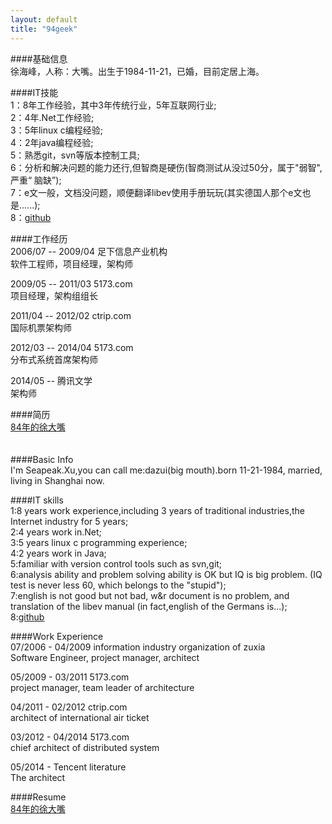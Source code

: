```yaml
---
layout: default
title: "94geek"
---
```

####基础信息  
徐海峰，人称：大嘴。出生于1984-11-21，已婚，目前定居上海。

####IT技能  
1：8年工作经验，其中3年传统行业，5年互联网行业;  
2：4年.Net工作经验;  
3：5年linux c编程经验;  
4：2年java编程经验;  
5：熟悉git，svn等版本控制工具;  
6：分析和解决问题的能力还行,但智商是硬伤(智商测试从没过50分，属于"弱智",严重“
        脑缺”);  
7：e文一般，文档没问题，顺便翻译libev使用手册玩玩(其实德国人那个e文也是......);  
8：<a href="https://github.com/xvhfeng" target="_blank">github</a>  

####工作经历  
2006/07 -- 2009/04 足下信息产业机构  
软件工程师，项目经理，架构师  

2009/05 -- 2011/03 5173.com  
项目经理，架构组组长  

2011/04 -- 2012/02 ctrip.com  
国际机票架构师  

2012/03 -- 2014/04 5173.com  
分布式系统首席架构师  

2014/05 --         腾讯文学  
架构师  

####简历  
<a href="http://www.94geek.com/resume/index.html" target="_blank">84年的徐大嘴
</a>  
</br>
</br>
####Basic Info  
I'm Seapeak.Xu,you can call me:dazui(big mouth).born 11-21-1984, married, living in Shanghai now.  

####IT skills  
1:8 years work experience,including 3 years of traditional industries,the Internet industry for 5 years;  
2:4 years work in.Net;  
3:5 years linux c programming experience;  
4:2 years work in Java;  
5:familiar with version control tools such as svn,git;  
6:analysis ability and problem solving ability is OK but IQ is big problem.
(IQ test is never less 60, which belongs to the "stupid");  
7:english is not good but not bad, w&r document is no problem, and translation
of the libev manual (in fact,english of the Germans is...);  
8:<a href="https://github.com/xvhfeng" target="_blank">github</a>  

####Work Experience  
07/2006 - 04/2009  information industry organization of zuxia  
Software Engineer, project manager, architect  

05/2009 - 03/2011 5173.com  
project manager, team leader of architecture  

04/2011 - 02/2012 ctrip.com  
architect of international air ticket  

03/2012 - 04/2014 5173.com  
chief architect of distributed system  

05/2014 - Tencent literature  
The architect  

####Resume  
<a href="http://www.94geek.com/resume/index.html" target="_blank">84年的徐大嘴
</a>

<!-- Blog Comments -->
<div class="media">
  <!-- UY BEGIN -->
  <div id="uyan_frame"></div>
    <script type="text/javascript" src="http://v2.uyan.cc/code/uyan.js?uid=1960125"></script>
  <!-- UY END -->
</div>
